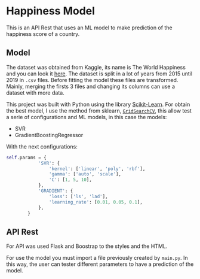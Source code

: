 # Happiness Model

This is an API Rest that uses an ML model to make prediction of the happiness score of a country.

## Model
The dataset was obtained from Kaggle, its name is The World Happiness and you can look it [here](https://www.kaggle.com/unsdsn/world-happiness). The dataset is split in a lot of years from 2015 until 2019 in `.csv` files. Before fitting the model these files are transformed. Mainly, merging the firsts 3 files and changing its columns can use a dataset with more data.  

This project was built with Python using the library [Scikit-Learn](https://scikit-learn.org/stable/index.html). For obtain the best model, I use the method from sklearn, [`GridSearchCV`](https://scikit-learn.org/stable/modules/generated/sklearn.model_selection.GridSearchCV.html), this allow test a serie of configurations and ML models, in this case the models:
- SVR
- GradientBoostingRegressor

With the next configurations:
``` Python
self.params = {
            'SVR': {
                'kernel': ['linear', 'poly', 'rbf'],
                'gamma': ['auto', 'scale'],
                'C': [1, 5, 10],
            },
            'GRADIENT': {
                'loss': ['ls', 'lad'],
                'learning_rate': [0.01, 0.05, 0.1],
            },
        }
```

## API Rest
For API was used Flask and Boostrap to the styles and the HTML.

For use the model you must import a file previously created by `main.py`. In this way, the user can tester different parameters to have a prediction of the model.







